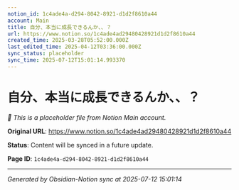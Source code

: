 ```yaml
---
notion_id: 1c4ade4a-d294-8042-8921-d1d2f8610a44
account: Main
title: 自分、本当に成長できるんか、、？
url: https://www.notion.so/1c4ade4ad29480428921d1d2f8610a44
created_time: 2025-03-28T05:52:00.000Z
last_edited_time: 2025-04-12T03:36:00.000Z
sync_status: placeholder
sync_time: 2025-07-12T15:01:14.993370
---
```


# 自分、本当に成長できるんか、、？

*🔄 This is a placeholder file from Notion Main account.*

**Original URL**: https://www.notion.so/1c4ade4ad29480428921d1d2f8610a44

**Status**: Content will be synced in a future update.

**Page ID**: `1c4ade4a-d294-8042-8921-d1d2f8610a44`

---

*Generated by Obsidian-Notion sync at 2025-07-12 15:01:14*

